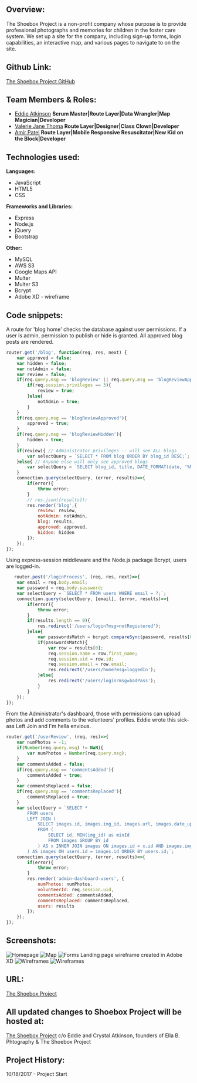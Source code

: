 ## Overview:
The Shoebox Project is a non-profit company whose purpose is to provide professional photographs and memories for children in the foster care system. We set up a site for the company, including sign-up forms, login capabilities, an interactive map, and various pages to navigate to on the site.


## Github Link:
[The Shoebox Project GitHub](https://github.com/ValerieThoma/baby-unicorns)

## Team Members & Roles:
* [Eddie Atkinson](https://github.com/eddieatkinson)
**Scrum Master|Route Layer|Data Wrangler|Map Magician|Developer**
* [Valerie Jane Thoma](https://github.com/ValerieThoma)
**Route Layer|Designer|Class Clown|Developer**
* [Amir Patel](https://github.com/Amirpatel89)
**Route Layer|Mobile Responsive Resuscitator|New Kid on the Block|Developer**


## Technologies used:
**Languages:**
* JavaScript
* HTML5
* CSS

**Frameworks and Libraries:**
* Express
* Node.js
* jQuery
* Bootstrap

**Other:**
* MySQL
* AWS S3
* Google Maps API
* Multer
* Multer S3
* Bcrypt
* Adobe XD - wireframe


## Code snippets:
A route for 'blog home' checks the database against user permissions. If a user is admin, permission to publish or hide is granted. All approved blog posts are rendered.
``` javascript
router.get('/blog', function(req, res, next) {
    var approved = false;
    var hidden = false;
    var notAdmin = false;
    var review = false;
    if(req.query.msg == 'blogReview' || req.query.msg == 'blogReviewApproved' || req.query.msg == 'blogReviewHidden'){
        if(req.session.privileges == 3){
            review = true;
        }else{
            notAdmin = true;
        }
    }
    if(req.query.msg == 'blogReviewApproved'){
        approved = true;
    }
    if(req.query.msg == 'blogReviewHidden'){
        hidden = true;
    }
    if(review){ // Administrator privileges -- will see ALL blogs
        var selectQuery = `SELECT * FROM blog ORDER BY blog_id DESC;`;
    }else{ // Anyone else will only see approved blogs
        var selectQuery = `SELECT blog_id, title, DATE_FORMAT(date, '%M %D\, %Y') as date, body, name, approved FROM blog WHERE approved = "yes" ORDER BY blog_id DESC;`;
    }
    connection.query(selectQuery, (error, results)=>{
        if(error){
            throw error;
        }
        // res.json({results});
        res.render('blog',{
            review: review,
            notAdmin: notAdmin,
            blog: results,
            approved: approved,
            hidden: hidden
        });    
    });
});
```
Using express-session middleware and the Node.js package Bcrypt, users are logged-in.  
``` javascript
   router.post('/loginProcess', (req, res, next)=>{
    var email = req.body.email;
    var password = req.body.password;
    var selectQuery = `SELECT * FROM users WHERE email = ?;`;
    connection.query(selectQuery, [email], (error, results)=>{
        if(error){
            throw error;
        }
        if(results.length == 0){
            res.redirect('/users/login?msg=notRegistered');
        }else{
            var passwordsMatch = bcrypt.compareSync(password, results[0].password);
            if(passwordsMatch){
                var row = results[0];
                req.session.name = row.first_name;
                req.session.uid = row.id;
                req.session.email = row.email;
                res.redirect('/users/home?msg=loggedIn');
            }else{
                res.redirect('/users/login?msg=badPass');
            }
        }
    });
});
```
From the Administrator's dashboard, those with permissions can upload photos and add comments to the volunteers' profiles. Eddie wrote this sick-ass Left Join and I'm hella envious.  
``` javascript
router.get('/userReview', (req, res)=>{
    var numPhotos = -1;
    if(Number(req.query.msg) != NaN){
        var numPhotos = Number(req.query.msg);
    }
    var commentsAdded = false;
    if(req.query.msg == 'commentsAdded'){
        commentsAdded = true;
    }
    var commentsReplaced = false;
    if(req.query.msg == 'commentsReplaced'){
        commentsReplaced = true;
    }
    var selectQuery = `SELECT * 
        FROM users
        LEFT JOIN (
            SELECT images.id, images.img_id, images.url, images.date_uploaded, images.vol_id
            FROM (
                SELECT id, MIN(img_id) as minId 
                FROM images GROUP BY id
            ) AS x INNER JOIN images ON images.id = x.id AND images.img_id = x.minId
        ) AS images ON users.id = images.id ORDER BY users.id;`;
    connection.query(selectQuery, (error, results)=>{
        if(error){
            throw error;
        }
        res.render('admin-dashboard-users', {
            numPhotos: numPhotos,
            volunteerId: req.session.uid,
            commentsAdded: commentsAdded,
            commentsReplaced: commentsReplaced,
            users: results
        });
    });
});

```
## Screenshots:
![Homepage](public/images/screen-shots/mobile-home.jpg)
![Map](public/images/screen-shots/map.png)
![Forms](public/images/screen-shots/volunteer_form.jpg)
Landing page wireframe created in Adobe XD
![Wireframes](public/images/screen-shots/LandingPageWeb1920.png) 
![Wireframes](public/images/screen-shots/iPhone67.png)


## URL:
[The Shoebox Project](https://www.shoeboxproject.valeriethoma.com)

## All updated changes to Shoebox Project will be hosted at:
[The Shoebox Project](https://myshoeboxproject.org) 
c/o Eddie and Crystal Atkinson, founders of Ella B. Phtography & The Shoebox Project 

## Project History:
10/18/2017 - Project Start